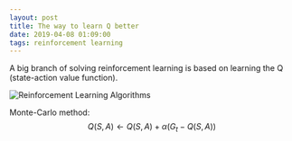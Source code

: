 ```yaml
---
layout: post
title: The way to learn Q better
date: 2019-04-08 01:09:00
tags: reinforcement learning
---
```


A big branch of solving reinforcement learning is based on learning the Q (state-action value function).  

![Reinforcement Learning Algorithms]({{'/images/deepQ.jpg'|relative_url}})

Monte-Carlo method:  
$$Q(S,A) \leftarrow Q(S,A) + \alpha (G_t - Q(S,A))$$